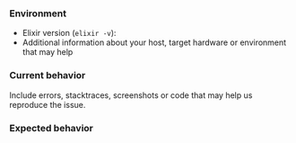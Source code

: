 ### Environment

* Elixir version (`elixir -v`):
* Additional information about your host, target hardware or environment that
  may help

### Current behavior

Include errors, stacktraces, screenshots or code that may help us reproduce the
issue.

### Expected behavior
